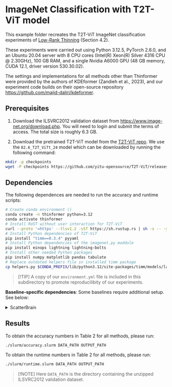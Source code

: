 # ImageNet Classification with T2T-ViT model

This example folder recreates the T2T-ViT ImageNet classification experiments of [Low-Rank Thinning](https://arxiv.org/pdf/2502.12063) (Section 4.2).

These experiments were carried out using Python 3.12.5, PyTorch 2.6.0, and an Ubuntu 20.04 server with 8 CPU cores (Intel(R) Xeon(R) Silver 4316 CPU @ 2.30GHz), 100 GB RAM, and a single Nvidia A6000 GPU (48 GB memory, CUDA 12.1, driver version 530.30.02).

The settings and implementations for all methods other than Thinformer were provided by the authors of KDEformer (Zandieh et al., 2023), and our experiment code builds on their open-source repository https://github.com/majid-daliri/kdeformer.

## Prerequisites

1. Download the ILSVRC2012 validation dataset from https://www.image-net.org/download.php. You will need to login and submit the terms of access. The total size is roughly 6.3 GB.

2. Download the pretrained T2T-ViT model from the [T2T-ViT repo](https://github.com/yitu-opensource/T2T-ViT/releases). We use the ``82.6_T2T_ViTt_24`` model which can be downloaded by running the following command:
```sh
mkdir -p checkpoints
wget -P checkpoints https://github.com/yitu-opensource/T2T-ViT/releases/download/main/82.6_T2T_ViTt_24.pth.tar
```

## Dependencies

The following dependences are needed to run the accuracy and runtime scripts:

```bash
# Create conda environment ()
conda create -n thinformer python=3.12
conda activate thinformer
# Install RUST without user interaction for T2T-ViT
curl --proto '=https' --tlsv1.2 -sSf https://sh.rustup.rs | sh -s -- -y
# Install Python dependencies of T2T-ViT
pip install "timm==0.3.4" pyyaml
# Install Python dependencies of the imagenet.py moddule
pip install einops lightning lightning-bolts
# Install other needed Python packages
pip install numpy matplotlib pandas tabulate
# Replace outdated helpers file in installed timm package
cp helpers.py $CONDA_PREFIX/lib/python3.12/site-packages/timm/models/layers/helpers.py
```

> \[!TIP\]
> A copy of our `environment.yml` file is included in this subdirectory to promote reproducilibity of our experiments.

**Baseline-specific dependencies**: Some baselines require additional setup. See below:

<details>
<summary>ScatterBrain</summary>

1. Ensure that the GPU driver CUDA version, compiler (nvcc) CUDA version, and pytorch CUDA version all match!
- To check GPU driver: `nvidia-smi`
- To check nvcc: `nvcc --version`
- To check pytorch: `conda list | grep pytorch-cuda`

2. Install the `fast-transformers` package from source.
```bash
git clone https://github.com/albertgong1/fast-transformers.git
pip install fast-transformers/
```
</details>

## Results

To obtain the accuracy numbers in Table 2 for all methods, please run:

```bash
./slurm/accuracy.slurm DATA_PATH OUTPUT_PATH
```

To obtain the runtime numbers in Table 2 for all methods, please run:

```bash
./slurm/runtime.slurm DATA_PATH OUTPUT_PATH
```

> \[!NOTE\]
> Here `DATA_PATH` is the directory containing the unzipped ILSVRC2012 validation dataset.

